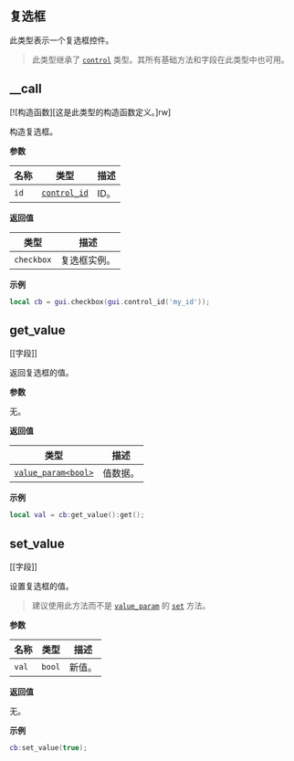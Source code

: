 ## 复选框

此类型表示一个复选框控件。

> 此类型继承了 [`control`](/api/gui/control "此类型表示一个抽象的GUI控件。") 类型。其所有基础方法和字段在此类型中也可用。

## __call

[![构造函数][这是此类型的构造函数定义。]rw]

构造复选框。

**参数**

| 名称 | 类型 | 描述 |
| ---- | ---- | ----------- |
| `id` | [`control_id`](/api/gui/common-types/control-id "此类型表示控件ID。") | ID。 |

**返回值**

| 类型 | 描述 |
| ---- | ----------- |
| `checkbox` | 复选框实例。 |

**示例**

```lua
local cb = gui.checkbox(gui.control_id('my_id'));
```

## get_value

[[字段]]

返回复选框的值。

**参数**

无。

**返回值**

| 类型 | 描述 |
| ---- | ----------- |
| [`value_param<bool>`](/api/gui/control/value-param "此类型表示一些控件类型使用的值数据。") | 值数据。 |

**示例**

```lua
local val = cb:get_value():get();
```

## set_value

[[字段]]

设置复选框的值。

> 建议使用此方法而不是 [`value_param`](/api/gui/control/value-param "此类型表示一些控件类型使用的值数据。") 的 [`set`](/api/gui/control/value-param?id=set "设置值。") 方法。

**参数**

| 名称 | 类型 | 描述 |
| ---- | ---- | ----------- |
| `val` | `bool` | 新值。 |

**返回值**

无。

**示例**

```lua
cb:set_value(true);
```
``` 